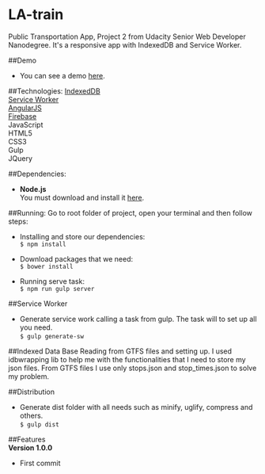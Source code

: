 # LA-train
Public Transportation App, Project 2 from Udacity Senior Web Developer Nanodegree. It's a responsive app with IndexedDB and Service Worker.

##Demo
- You can see a demo [here](https://udacitytwo.firebaseapp.com/#/dashboard).

##Technologies:
[IndexedDB](https://developer.mozilla.org/en/docs/Web/API/IndexedDB_API)  
[Service Worker](https://developer.mozilla.org/en-US/docs/Web/API/Service_Worker_API)  
[AngularJS](https://angularjs.org/)   
[Firebase](https://www.firebase.com/)  
JavaScript  
HTML5  
CSS3  
Gulp  
JQuery  

##Dependencies:
- **Node.js**  
You must download and install it [here](https://nodejs.org/en/).

##Running:
Go to root folder of project, open your terminal and then follow steps:  

- Installing and store our dependencies:  
`$ npm install`

- Download packages that we need:  
`$ bower install`

- Running serve task:  
`$ npm run gulp server`

##Service Worker
- Generate service work calling a task from gulp. The task will to set up all you need.  
`$ gulp generate-sw`

##Indexed Data Base
  Reading from GTFS files and setting up. I used idbwrapping lib to help me with the functionalities that I need to store my json files. From GTFS files I use only stops.json and stop_times.json to solve my problem.

##Distribution
- Generate dist folder with all needs such as minify, uglify, compress and others.  
`$ gulp dist`

##Features  
**Version 1.0.0**  
- First commit
